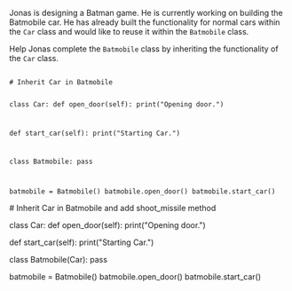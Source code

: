 Jonas is designing a Batman game. He is currently working on building the Batmobile car. He has already built the functionality for normal cars within the `Car` class and would like to reuse it within the `Batmobile` class.

Help Jonas complete the `Batmobile` class by inheriting the functionality of the `Car` class.


<Editor lang="python" type="exercise">
<code>
# Inherit Car in Batmobile

class Car:
  def open_door(self):
    print("Opening door.")

  def start_car(self):
    print("Starting Car.")

class Batmobile:
  pass

batmobile = Batmobile()
batmobile.open_door()
batmobile.start_car()
</code>

<solution>
# Inherit Car in Batmobile and add shoot_missile method

class Car:
  def open_door(self):
    print("Opening door.")

  def start_car(self):
    print("Starting Car.")

class Batmobile(Car):
  pass

batmobile = Batmobile()
batmobile.open_door()
batmobile.start_car()
</solution>
</Editor>